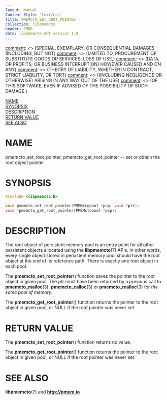```yaml
---
layout: manual
Content-Style: 'text/css'
title: PMEMCTO_SET_ROOT_POINTER
collection: libpmemcto
header: PMDK
date: libpmemcto API version 1.0
...
```


[comment]: <> (Copyright 2017, Intel Corporation)

[comment]: <> (Redistribution and use in source and binary forms, with or without)
[comment]: <> (modification, are permitted provided that the following conditions)
[comment]: <> (are met:)
[comment]: <> (    * Redistributions of source code must retain the above copyright)
[comment]: <> (      notice, this list of conditions and the following disclaimer.)
[comment]: <> (    * Redistributions in binary form must reproduce the above copyright)
[comment]: <> (      notice, this list of conditions and the following disclaimer in)
[comment]: <> (      the documentation and/or other materials provided with the)
[comment]: <> (      distribution.)
[comment]: <> (    * Neither the name of the copyright holder nor the names of its)
[comment]: <> (      contributors may be used to endorse or promote products derived)
[comment]: <> (      from this software without specific prior written permission.)

[comment]: <> (THIS SOFTWARE IS PROVIDED BY THE COPYRIGHT HOLDERS AND CONTRIBUTORS)
[comment]: <> ("AS IS" AND ANY EXPRESS OR IMPLIED WARRANTIES, INCLUDING, BUT NOT)
[comment]: <> (LIMITED TO, THE IMPLIED WARRANTIES OF MERCHANTABILITY AND FITNESS FOR)
[comment]: <> (A PARTICULAR PURPOSE ARE DISCLAIMED. IN NO EVENT SHALL THE COPYRIGHT)
[comment]: <> (OWNER OR CONTRIBUTORS BE LIABLE FOR ANY DIRECT, INDIRECT, INCIDENTAL,)
[comment]: <> (SPECIAL, EXEMPLARY, OR CONSEQUENTIAL DAMAGES (INCLUDING, BUT NOT)
[comment]: <> (LIMITED TO, PROCUREMENT OF SUBSTITUTE GOODS OR SERVICES; LOSS OF USE,)
[comment]: <> (DATA, OR PROFITS; OR BUSINESS INTERRUPTION) HOWEVER CAUSED AND ON ANY)
[comment]: <> (THEORY OF LIABILITY, WHETHER IN CONTRACT, STRICT LIABILITY, OR TORT)
[comment]: <> ((INCLUDING NEGLIGENCE OR OTHERWISE) ARISING IN ANY WAY OUT OF THE USE)
[comment]: <> (OF THIS SOFTWARE, EVEN IF ADVISED OF THE POSSIBILITY OF SUCH DAMAGE.)

[comment]: <> (pmemcto_set_root_pointer.3 -- man page for libpmemcto)

[NAME](#name)<br />
[SYNOPSIS](#synopsis)<br />
[DESCRIPTION](#description)<br />
[RETURN VALUE](#return-value)<br />
[SEE ALSO](#see-also)<br />


# NAME #

pmemcto_set_root_pointer, pmemcto_get_root_pointer
-- set or obtain the root object pointer


# SYNOPSIS #

```c
#include <libpmemcto.h>

void pmemcto_set_root_pointer(PMEMctopool *pcp, void *ptr);
void *pmemcto_get_root_pointer(PMEMctopool *pcp);

```


# DESCRIPTION #

The root object of persistent memory pool is an entry point for all other
persistent objects allocated using the **libpmemcto**(7) APIs.  In other words,
every single object stored in persistent memory pool should have the root
object at the end of its reference path.
There is exactly one root object in each pool.

The **pmemcto_set_root_pointer**() function saves the pointer to the root
object in given pool.  The *ptr* must have been returned by a previous call
to **pmemcto_malloc**(3), **pmemcto_calloc**(3) or **pmemcto_realloc**(3)
for *the same pool of memory*.

The **pmemcto_get_root_pointer**() function returns the pointer to the root
object in given pool, or NULL if the root pointer was never set.


# RETURN VALUE #

The **pmemcto_set_root_pointer**() function returns no value.

The **pmemcto_get_root_pointer**() function returns the pointer to the root
object in given pool, or NULL if the root pointer was never set.


# SEE ALSO #

**libpmemcto**(7) and **<http://pmem.io>**
